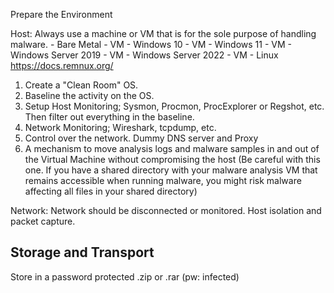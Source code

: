 Prepare the Environment

Host:
Always use a machine or VM that is for the sole purpose of handling malware. 
    - Bare Metal
    - VM - Windows 10
    - VM - Windows 11
    - VM - Windows Server 2019
    - VM - Windows Server 2022
    - VM - Linux https://docs.remnux.org/

1. Create a "Clean Room" OS. 
2. Baseline the activity on the OS. 
3. Setup Host Monitoring; Sysmon, Procmon, ProcExplorer or Regshot, etc. Then filter out everything in the baseline.
4. Network Monitoring; Wireshark, tcpdump, etc.
5. Control over the network. Dummy DNS server and Proxy
6. A mechanism to move analysis logs and malware samples in and out of the Virtual Machine without compromising the host (Be careful with this one. If you have a shared directory with your malware analysis VM that remains accessible when running malware, you might risk malware affecting all files in your shared directory)


Network: 
Network should be disconnected or monitored. 
Host isolation and packet capture.

## Storage and Transport

Store in a password protected .zip or .rar (pw: infected)
